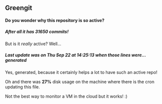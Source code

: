 ## Greengit

#### Do you wonder why this repository is so active?

##### After all it has 31650 commits!

But is it *really* active? Well...

##### Last update was on Thu Sep 22 at 14:25:13 when those lines were... generated

Yes, generated, because it certainly helps a lot to have such an active repo!

Oh and there was **27%** disk usage on the machine
where there is the cron updating this file.

Not the best way to monitor a VM in the cloud but it works! :)

